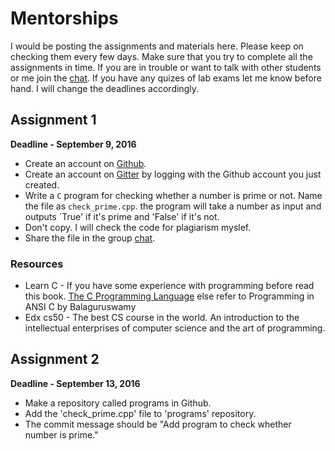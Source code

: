 # Mentorships

I would be posting the assignments and materials here. Please keep on checking them every few days. Make sure that you try to complete all the assignments in time. If you are in trouble or want to talk with other students or me join the [chat](https://gitter.im/hackerkid/mentorships). If you have any quizes of lab exams let me know before hand. I will change the deadlines accordingly. 

## Assignment 1
**Deadline - September 9, 2016**

* Create an account on [Github](https://github.com). 
* Create an account on [Gitter](https://gitter.im) by logging with the Github account you just created. 
* Write a `C` program for checking whether a number is prime or not. Name the file as `check_prime.cpp`. the program will take a number  as input and outputs `True' if it's prime and 'False' if it's not.
* Don't copy. I will check the code for plagiarism myslef. 
* Share the file in the group [chat](https://gitter.im/hackerkid/mentorships).

### Resources

* Learn C -  If you have some experience with programming before read this book. [The C Programming Language](http://www.ime.usp.br/~pf/Kernighan-Ritchie/C-Programming-Ebook.pdf) else refer to Programming in ANSI C by Balaguruswamy
* Edx cs50 - The best CS course in the world. An introduction to the intellectual enterprises of computer science and the art of programming.

## Assignment 2
**Deadline - September 13, 2016**

* Make a repository called programs in Github.
* Add the 'check_prime.cpp' file to 'programs' repository.
* The commit message should be "Add program to check whether number is prime."

